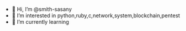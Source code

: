 - 👋 Hi, I’m @smith-sasany
- 👀 I’m interested in python,ruby,c,network,system,blockchain,pentest
- 🌱 I’m currently learning

<!---
smith-sasany/smith-sasany is a ✨ special ✨ repository because its `README.md` (this file) appears on your GitHub profile.
You can click the Preview link to take a look at your changes.
--->
